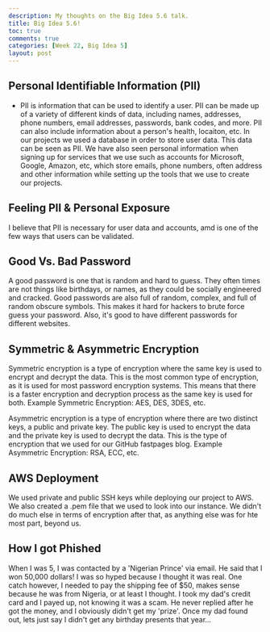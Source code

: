 ```yaml
---
description: My thoughts on the Big Idea 5.6 talk.
title: Big Idea 5.6!
toc: true
comments: true
categories: [Week 22, Big Idea 5]
layout: post  
---
```


## Personal Identifiable Information (PII)
- PII is information that can be used to identify a user. PII can be made up of a variety of different kinds of data, including names, addresses, phone numbers, email addresses, passwords, bank codes, and more. PII can also include information about a person's health, locaiton, etc. In our projects we used a database in order to store user data. This data can be seen as PII. We have also seen personal information when signing up for services that we use such as accounts for Microsoft, Google, Amazon, etc, which store emails, phone numbers, often address and other information while setting up the tools that we use to create our projects. 

## Feeling PII & Personal Exposure
I believe that PII is necessary for user data and accounts, amd is one of the few ways that users can be validated.

## Good Vs. Bad Password
A good password is one that is random and hard to guess. They often times are not things like birthdays, or names, as they could be socially engineered and cracked. Good passwords are also full of random, complex, and full of random obscure symbols. This makes it hard for hackers to brute force guess your password. Also, it's good to have different passwords for different websites.

## Symmetric & Asymmetric Encryption 
Symmetric encryption is a type of encryption where the same key is used to encrypt and decrypt the data. This is the most common type of encryption, as it is used for most password encryption systems. This means that there is a faster encryption and decryption process as the same key is used for both. Example Symmetric Encryption: AES, DES, 3DES, etc.

Asymmetric encryption is a type of encryption where there are two distinct keys, a public and private key. The public key is used to encrypt the data and the private key is used to decrypt the data. This is the type of encryption that we used for our GitHub fastpages blog.
Example Asymmetric Encryption: RSA, ECC, etc.

## AWS Deployment
We used private and public SSH keys while deploying our project to AWS. We also created a .pem file that we used to look into our instance. We didn't do much else in terms of encryption after that, as anything else was for hte most part, beyond us.

## How I got Phished
When I was 5, I was contacted by a 'Nigerian Prince' via email. He said that I won 50,000 dollars! I was so hyped because I thought it was real. One catch however, I needed to pay the shipping fee of $50, makes sense because he was from Nigeria, or at least I thought. I took my dad's credit card and I payed up, not knowing it was a scam. He never replied after he got the money, and I obviously didn't get my 'prize'. Once my dad found out, lets just say I didn't get any birthday presents that year...